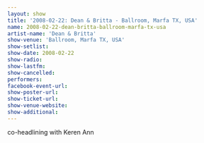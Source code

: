 ```yaml
---
layout: show
title: '2008-02-22: Dean & Britta - Ballroom, Marfa TX, USA'
name: 2008-02-22-dean-britta-ballroom-marfa-tx-usa
artist-name: 'Dean & Britta'
show-venue: 'Ballroom, Marfa TX, USA'
show-setlist: 
show-date: 2008-02-22
show-radio: 
show-lastfm: 
show-cancelled: 
performers: 
facebook-event-url: 
show-poster-url: 
show-ticket-url: 
show-venue-website: 
show-additional: 
---
```


co-headlining with Keren Ann